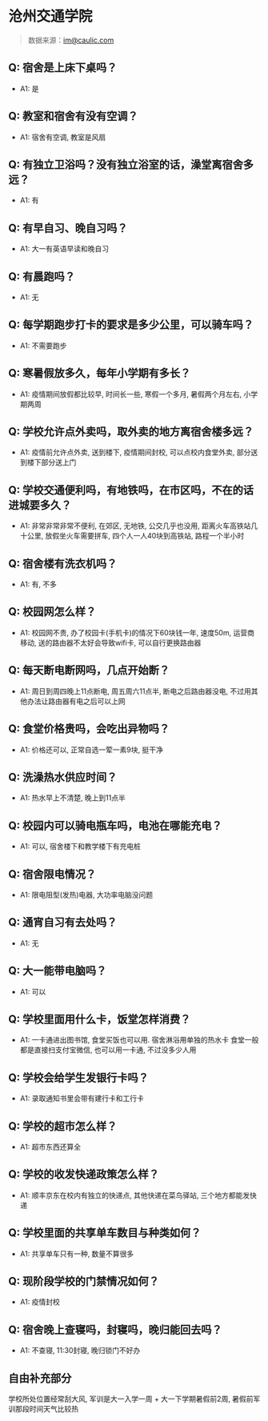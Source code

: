 # 沧州交通学院

> 数据来源：im@caulic.com

## Q: 宿舍是上床下桌吗？

- A1: 是

## Q: 教室和宿舍有没有空调？

- A1: 宿舍有空调, 教室是风扇

## Q: 有独立卫浴吗？没有独立浴室的话，澡堂离宿舍多远？

- A1: 有

## Q: 有早自习、晚自习吗？

- A1: 大一有英语早读和晚自习

## Q: 有晨跑吗？

- A1: 无

## Q: 每学期跑步打卡的要求是多少公里，可以骑车吗？

- A1: 不需要跑步

## Q: 寒暑假放多久，每年小学期有多长？

- A1: 疫情期间放假都比较早, 时间长一些, 寒假一个多月, 暑假两个月左右, 小学期两周

## Q: 学校允许点外卖吗，取外卖的地方离宿舍楼多远？

- A1: 疫情前允许点外卖, 送到楼下, 疫情期间封校, 可以点校内食堂外卖, 部分送到楼下部分送上门

## Q: 学校交通便利吗，有地铁吗，在市区吗，不在的话进城要多久？

- A1: 非常非常非常不便利, 在郊区, 无地铁, 公交几乎也没用, 距离火车高铁站几十公里, 放假坐火车需要拼车, 四个人一人40块到高铁站, 路程一个半小时

## Q: 宿舍楼有洗衣机吗？

- A1: 有, 不多

## Q: 校园网怎么样？

- A1: 校园网不贵, 办了校园卡(手机卡)的情况下60块钱一年, 速度50m, 运营商移动, 送的路由器不太好会导致wifi卡, 可以自行更换路由器

## Q: 每天断电断网吗，几点开始断？

- A1: 周日到周四晚上11点断电, 周五周六11点半, 断电之后路由器没电, 不过用其他办法让路由器有电之后可以上网

## Q: 食堂价格贵吗，会吃出异物吗？

- A1: 价格还可以, 正常自选一荤一素9块, 挺干净

## Q: 洗澡热水供应时间？

- A1: 热水早上不清楚, 晚上到11点半

## Q: 校园内可以骑电瓶车吗，电池在哪能充电？

- A1: 可以, 宿舍楼下和教学楼下有充电桩

## Q: 宿舍限电情况？

- A1: 限电阻型(发热)电器, 大功率电脑没问题

## Q: 通宵自习有去处吗？

- A1: 无

## Q: 大一能带电脑吗？

- A1: 可以

## Q: 学校里面用什么卡，饭堂怎样消费？

- A1: 一卡通进出图书馆, 食堂买饭也可以用.
宿舍淋浴用单独的热水卡
食堂一般都是直接扫支付宝微信, 也可以用一卡通, 不过没多少人用

## Q: 学校会给学生发银行卡吗？

- A1: 录取通知书里会带有建行卡和工行卡

## Q: 学校的超市怎么样？

- A1: 超市东西还算全

## Q: 学校的收发快递政策怎么样？

- A1: 顺丰京东在校内有独立的快递点, 其他快递在菜鸟驿站, 三个地方都能发快递

## Q: 学校里面的共享单车数目与种类如何？

- A1: 共享单车只有一种, 数量不算很多

## Q: 现阶段学校的门禁情况如何？

- A1: 疫情封校

## Q: 宿舍晚上查寝吗，封寝吗，晚归能回去吗？

- A1: 不查寝, 11:30封寝, 晚归锁门不好办

## 自由补充部分

学校所处位置经常刮大风, 军训是大一入学一周 + 大一下学期暑假前2周, 暑假前军训那段时间天气比较热
